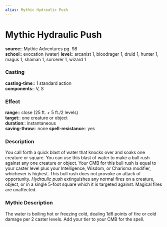 ```yaml
---
alias: Mythic Hydraulic Push
---
```


# Mythic Hydraulic Push

**source**:: Mythic Adventures pg. 98  
**school**:: evocation (water)
**level**:: arcanist 1, bloodrager 1, druid 1, hunter 1, magus 1, shaman 1, sorcerer 1, wizard 1

### Casting 

**casting-time**:: 1 standard action  
**components**:: V, S

### Effect 

**range**:: close (25 ft. + 5 ft./2 levels)  
**target**:: one creature or object  
**duration**:: instantaneous  
**saving-throw**:: none
**spell-resistance**:: yes

### Description 

You call forth a quick blast of water that knocks over and soaks one creature or square. You can use this blast of water to make a bull rush against any one creature or object. Your CMB for this bull rush is equal to your caster level plus your Intelligence, Wisdom, or Charisma modifier, whichever is highest. This bull rush does not provoke an attack of opportunity. *Hydraulic push* extinguishes any normal fires on a creature, object, or in a single 5-foot square which it is targeted against. Magical fires are unaffected.

### Mythic Description

The water is boiling hot or freezing cold, dealing 1d6 points of fire or cold damage per 2 caster levels. Add your tier to your CMB for the spell.

